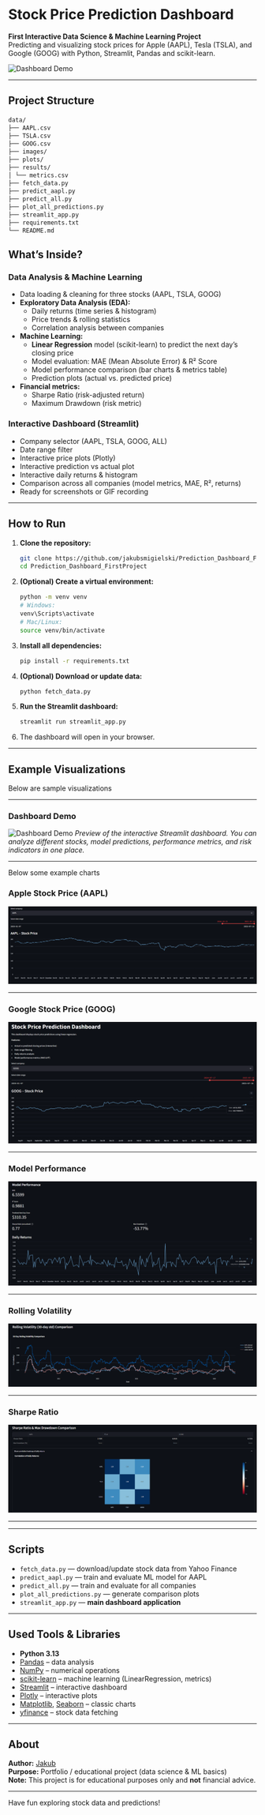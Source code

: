 # Stock Price Prediction Dashboard

**First Interactive Data Science & Machine Learning Project**  
Predicting and visualizing stock prices for Apple (AAPL), Tesla (TSLA), and Google (GOOG) with Python, Streamlit, Pandas and scikit-learn.

![Dashboard Demo](plots/images/Stock_Price_Prediction_Dashboardd.gif) 

---

## Project Structure
````
data/
├── AAPL.csv
├── TSLA.csv
├── GOOG.csv
├── images/
├── plots/
├── results/
│ └── metrics.csv
├── fetch_data.py
├── predict_aapl.py
├── predict_all.py
├── plot_all_predictions.py
├── streamlit_app.py
├── requirements.txt
└── README.md
````
## What’s Inside?

### **Data Analysis & Machine Learning**
- Data loading & cleaning for three stocks (AAPL, TSLA, GOOG)  
- **Exploratory Data Analysis (EDA):**
    - Daily returns (time series & histogram)
    - Price trends & rolling statistics
    - Correlation analysis between companies
- **Machine Learning:**  
    - **Linear Regression** model (scikit-learn) to predict the next day’s closing price
    - Model evaluation: MAE (Mean Absolute Error) & R² Score
    - Model performance comparison (bar charts & metrics table)
    - Prediction plots (actual vs. predicted price)
- **Financial metrics:**  
    - Sharpe Ratio (risk-adjusted return)
    - Maximum Drawdown (risk metric)

### **Interactive Dashboard (Streamlit)**
- Company selector (AAPL, TSLA, GOOG, ALL)
- Date range filter
- Interactive price plots (Plotly)
- Interactive prediction vs actual plot
- Interactive daily returns & histogram
- Comparison across all companies (model metrics, MAE, R², returns)
- Ready for screenshots or GIF recording 

---

## How to Run

1. **Clone the repository:**
    ```bash
    git clone https://github.com/jakubsmigielski/Prediction_Dashboard_FirstProject.git
    cd Prediction_Dashboard_FirstProject
    ```

2. **(Optional) Create a virtual environment:**
    ```bash
    python -m venv venv
    # Windows:
    venv\Scripts\activate
    # Mac/Linux:
    source venv/bin/activate
    ```

3. **Install all dependencies:**
    ```bash
    pip install -r requirements.txt
    ```

4. **(Optional) Download or update data:**
    ```bash
    python fetch_data.py
    ```

5. **Run the Streamlit dashboard:**
    ```bash
    streamlit run streamlit_app.py
    ```

6. The dashboard will open in your browser.

---

## Example Visualizations

Below are sample visualizations

---

### Dashboard Demo
![Dashboard Demo](demo_project_dashboard.gif)
*Preview of the interactive Streamlit dashboard. You can analyze different stocks, model predictions, performance metrics, and risk indicators in one place.*

---
Below some example charts
### Apple Stock Price (AAPL)
![AAPL Stock Price](APPL_STOCK.png)


---

### Google Stock Price (GOOG)
![GOOG Stock Price](GOOG_STOCK_PRICE.png)


---

### Model Performance
![Model Performance](MODEL_PERFORMANCE.png)


---

### Rolling Volatility
![Rolling Volatility](ROLLING_VOLLATILITY.png)


---

### Sharpe Ratio
![Sharpe Ratio](SHARP_RATIO.png)


---


---

## Scripts

- `fetch_data.py` — download/update stock data from Yahoo Finance
- `predict_aapl.py` — train and evaluate ML model for AAPL
- `predict_all.py` — train and evaluate for all companies
- `plot_all_predictions.py` — generate comparison plots
- `streamlit_app.py` — **main dashboard application**

---

## Used Tools & Libraries

- **Python 3.13**
- [Pandas](https://pandas.pydata.org/) – data analysis
- [NumPy](https://numpy.org/) – numerical operations
- [scikit-learn](https://scikit-learn.org/) – machine learning (LinearRegression, metrics)
- [Streamlit](https://streamlit.io/) – interactive dashboard
- [Plotly](https://plotly.com/python/) – interactive plots
- [Matplotlib](https://matplotlib.org/), [Seaborn](https://seaborn.pydata.org/) – classic charts
- [yfinance](https://github.com/ranaroussi/yfinance) – stock data fetching

---

## About

**Author:** [Jakub](https://github.com/jakubsmigielski)  
**Purpose:** Portfolio / educational project (data science & ML basics)  
**Note:** This project is for educational purposes only and **not** financial advice.

---

Have fun exploring stock data and predictions!